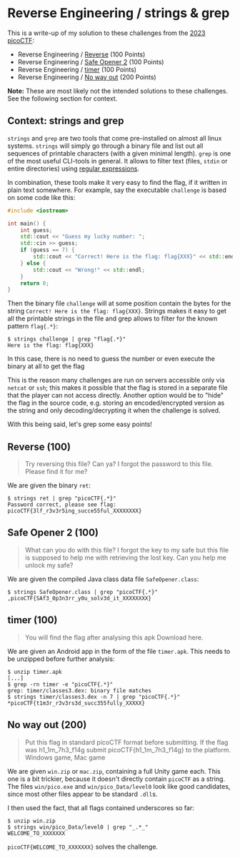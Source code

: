 # Reverse Engineering / strings & grep

This is a write-up of my solution to these challenges from the [2023 picoCTF](README.md):

- Reverse Engineering / [Reverse](https://play.picoctf.org/practice/challenge/372) (100 Points)
- Reverse Engineering / [Safe Opener 2](https://play.picoctf.org/practice/challenge/375) (100 Points)
- Reverse Engineering / [timer](https://play.picoctf.org/practice/challenge/381) (100 Points)
- Reverse Engineering / [No way out](https://play.picoctf.org/practice/challenge/361) (200 Points)

**Note:** These are most likely not the intended solutions to these challenges.
See the following section for context.

## Context: strings and grep
`strings` and `grep` are two tools that come pre-installed on almost all linux systems.
`strings` will simply go through a binary file and list out all sequences of printable characters
(with a given minimal length).
`grep` is one of the most useful CLI-tools in general.
It allows to filter text (files, `stdin` or entire directories) using [regular expressions](https://en.wikipedia.org/wiki/Regular_expression).

In combination, these tools make it very easy to find the flag, if it written in plain text somewhere.
For example, say the executable `challenge` is based on some code like this:
```cpp
#include <iostream>

int main() {
    int guess;
    std::cout << "Guess my lucky number: ";
    std::cin >> guess;
    if (guess == 7) {
        std::cout << "Correct! Here is the flag: flag{XXX}" << std::endl;
    } else {
        std::cout << "Wrong!" << std::endl;
    }
    return 0;
}
```

Then the binary file `challenge` will at some position contain the bytes for the string `Correct! Here is the flag: flag{XXX}`.
Strings makes it easy to get all the printable strings in the file and grep allows to filter for the known pattern `flag{.*}`:
```
$ strings challenge | grep "flag{.*}"
Here is the flag: flag{XXX}
```

In this case, there is no need to guess the number or even execute the binary at all to get the flag

This is the reason many challenges are run on servers accessible only via `netcat` or `ssh`;
this makes it possible that the flag is stored in a separate file that the player can not access directly.
Another option would be to "hide" the flag in the source code,
e.g. storing an encoded/encrypted version as the string and only decoding/decrypting it when the challenge is solved.

With this being said, let's grep some easy points!

## Reverse (100)
> Try reversing this file? Can ya? I forgot the password to this file. Please find it for me?

We are given the binary `ret`:
```
$ strings ret | grep "picoCTF{.*}"
Password correct, please see flag: picoCTF{3lf_r3v3r5ing_succe55ful_XXXXXXXX}
```

## Safe Opener 2 (100)
> What can you do with this file?
> I forgot the key to my safe but this file is supposed to help me with retrieving the lost key.
> Can you help me unlock my safe?

We are given the compiled Java class data file `SafeOpener.class`:
```
$ strings SafeOpener.class | grep "picoCTF{.*}"
,picoCTF{SAf3_0p3n3rr_y0u_solv3d_it_XXXXXXXX}
```

## timer (100)
> You will find the flag after analysing this apk
> Download here.

We are given an Android app in the form of the file `timer.apk`.
This needs to be unzipped before further analysis:

```
$ unzip timer.apk
[...]
$ grep -rn timer -e "picoCTF{.*}"
grep: timer/classes3.dex: binary file matches
$ strings timer/classes3.dex -n 7 | grep "picoCTF{.*}"
*picoCTF{t1m3r_r3v3rs3d_succ355fully_XXXXX}
```

## No way out (200)
> Put this flag in standard picoCTF format before submitting.
> If the flag was h1_1m_7h3_f14g submit picoCTF{h1_1m_7h3_f14g} to the platform.
> Windows game, Mac game

We are given `win.zip` or `mac.zip`, containing a full Unity game each.
This one is a bit trickier, because it doesn't directly contain `picoCTF` as a string.
The files `win/pico.exe` and `win/pico_Data/level0` look like good candidates,
since most other files appear to be standard `.dll`s.

I then used the fact, that all flags contained underscores so far:
```
$ unzip win.zip
$ strings win/pico_Data/level0 | grep "_.*_"
WELCOME_TO_XXXXXXX
```

`picoCTF{WELCOME_TO_XXXXXXX}` solves the challenge.
